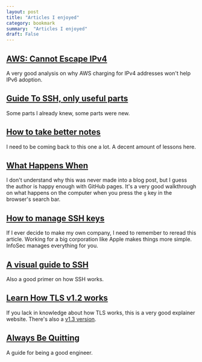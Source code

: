 ```yaml
---
layout: post
title: "Articles I enjoyed"
category: bookmark
summary:  "Articles I enjoyed"
draft: False
---
```



## [AWS: Cannot Escape IPv4](https://tty.neveragain.de/2023/09/21/aws-cannot-escape-ipv4.html)
A very good analysis on why AWS charging for IPv4 addresses won't help IPv6 adoption.


## [Guide To SSH, only useful parts](https://grahamhelton.com/blog/ssh-cheatsheet/)
Some parts I already knew, some parts were new.

## [How to take better notes](https://barehands.substack.com/p/how-to-take-meeting-notes)
I need to be coming back to this one a lot. A decent amount of lessons here.

## [What Happens When](https://github.com/alex/what-happens-when)
I don't understand why this was never made into a blog post, but
I guess the author is happy enough with GitHub pages.
It's a very good walkthrough on what happens on the computer when you
press the `g` key in the browser's search bar.

## [How to manage SSH keys](https://www.paepper.com/blog/posts/how-to-properly-manage-ssh-keys-for-server-access/)
If I ever decide to make my own company, I need to remember to reread this article.
Working for a big corporation like Apple makes things more simple. InfoSec manages
everything for you.

## [A visual guide to SSH](https://robotmoon.com/ssh-tunnels/)
Also a good primer on how SSH works.

## [Learn How TLS v1.2 works](https://tls12.xargs.org/)
If you lack in knowledge about how TLS works, this is a very good explainer website.
There's also a [v1.3 version](https://tls13.xargs.org/).

## [Always Be Quitting](https://jmmv.dev/2021/04/always-be-quitting.html)
A guide for being a good engineer.

